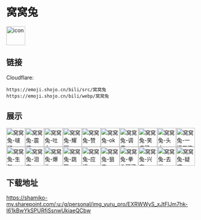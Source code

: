 # 窝窝兔
<img src="https://emoji.shojo.cn/bili/src/窝窝兔/icon.png" width="50" height="50" alt="icon">

## 链接
Cloudflare:
```
https://emoji.shojo.cn/bili/src/窝窝兔
https://emoji.shojo.cn/bili/webp/窝窝兔
```
## 展示
<img src="https://emoji.shojo.cn/bili/src/窝窝兔/窝窝兔-啵啵.png" width="50" height="50" alt="窝窝兔-啵啵"><img src="https://emoji.shojo.cn/bili/src/窝窝兔/窝窝兔-震惊.png" width="50" height="50" alt="窝窝兔-震惊"><img src="https://emoji.shojo.cn/bili/src/窝窝兔/窝窝兔-吐血.png" width="50" height="50" alt="窝窝兔-吐血"><img src="https://emoji.shojo.cn/bili/src/窝窝兔/窝窝兔-耀眼.png" width="50" height="50" alt="窝窝兔-耀眼"><img src="https://emoji.shojo.cn/bili/src/窝窝兔/窝窝兔-赞.png" width="50" height="50" alt="窝窝兔-赞"><img src="https://emoji.shojo.cn/bili/src/窝窝兔/窝窝兔-ok.png" width="50" height="50" alt="窝窝兔-ok"><img src="https://emoji.shojo.cn/bili/src/窝窝兔/窝窝兔-调皮.png" width="50" height="50" alt="窝窝兔-调皮"><img src="https://emoji.shojo.cn/bili/src/窝窝兔/窝窝兔-笑疯了.png" width="50" height="50" alt="窝窝兔-笑疯了"><img src="https://emoji.shojo.cn/bili/src/窝窝兔/窝窝兔-头大.png" width="50" height="50" alt="窝窝兔-头大"><img src="https://emoji.shojo.cn/bili/src/窝窝兔/窝窝兔-一键三连.png" width="50" height="50" alt="窝窝兔-一键三连"><img src="https://emoji.shojo.cn/bili/src/窝窝兔/窝窝兔-生气.png" width="50" height="50" alt="窝窝兔-生气"><img src="https://emoji.shojo.cn/bili/src/窝窝兔/窝窝兔-泪奔.png" width="50" height="50" alt="窝窝兔-泪奔"><img src="https://emoji.shojo.cn/bili/src/窝窝兔/窝窝兔-爆炸.png" width="50" height="50" alt="窝窝兔-爆炸"><img src="https://emoji.shojo.cn/bili/src/窝窝兔/窝窝兔-跳舞.png" width="50" height="50" alt="窝窝兔-跳舞"><img src="https://emoji.shojo.cn/bili/src/窝窝兔/窝窝兔-应援.png" width="50" height="50" alt="窝窝兔-应援"><img src="https://emoji.shojo.cn/bili/src/窝窝兔/窝窝兔-狙击.png" width="50" height="50" alt="窝窝兔-狙击"><img src="https://emoji.shojo.cn/bili/src/窝窝兔/窝窝兔-拳头硬了.png" width="50" height="50" alt="窝窝兔-拳头硬了"><img src="https://emoji.shojo.cn/bili/src/窝窝兔/窝窝兔-兴奋.png" width="50" height="50" alt="窝窝兔-兴奋"><img src="https://emoji.shojo.cn/bili/src/窝窝兔/窝窝兔-去世.png" width="50" height="50" alt="窝窝兔-去世"><img src="https://emoji.shojo.cn/bili/src/窝窝兔/窝窝兔-疑惑.png" width="50" height="50" alt="窝窝兔-疑惑">

## 下载地址

https://shamiko-my.sharepoint.com/:u:/g/personal/img_yuru_pro/EXRWWyS_xJtFlJm7hk-I61kBwYkSPURfjSsnwUkiaeQCbw